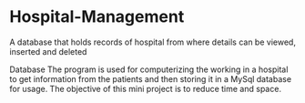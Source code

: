 # Hospital-Management
A database that holds records of hospital from where details can be viewed, inserted and deleted

Database
The program is used for computerizing the working in a hospital to get information from the patients and then storing it in a MySql database for usage. The objective of this mini project is to reduce time and space.
